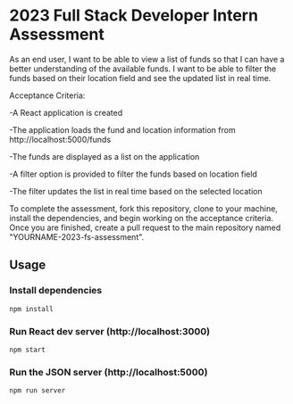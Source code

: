 # 2023 Full Stack Developer Intern Assessment

As an end user, I want to be able to view a list of funds so that I can have a better understanding of the available funds. I want to be able to filter the funds based on their location field and see the updated list in real time.

Acceptance Criteria:

-A React application is created

-The application loads the fund and location information from http://localhost:5000/funds

-The funds are displayed as a list on the application

-A filter option is provided to filter the funds based on location field

-The filter updates the list in real time based on the selected location


To complete the assessment, fork this repository, clone to your machine, install the dependencies, and begin working on the acceptance criteria. Once you are finished, create a pull request to the main repository named "YOURNAME-2023-fs-assessment".

## Usage

### Install dependencies

```
npm install
```

### Run React dev server (http://localhost:3000)

```
npm start
```

### Run the JSON server (http://localhost:5000)

```
npm run server
```
